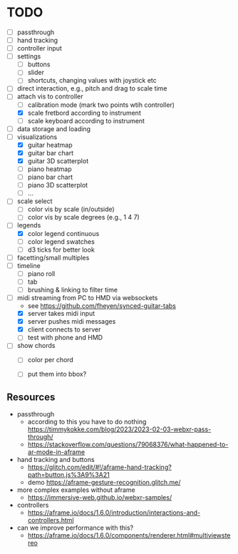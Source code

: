 # TODO

- [ ] passthrough
- [ ] hand tracking
- [ ] controller input
- [ ] settings
  - [ ] buttons
  - [ ] slider
  - [ ] shortcuts, changing values with joystick etc
- [ ] direct interaction, e.g., pitch and drag to scale time
- [ ] attach vis to controller
  - [ ] calibration mode (mark two points wtih controller)
  - [x] scale fretbord according to instrument
  - [ ] scale keyboard according to instrument
- [ ] data storage and loading
- [ ] visualizations
  - [x] guitar heatmap
  - [x] guitar bar chart
  - [x] guitar 3D scatterplot
  - [ ] piano heatmap
  - [ ] piano bar chart
  - [ ] piano 3D scatterplot
  - [ ] ...
- [ ] scale select
  - [ ] color vis by scale (in/outside)
  - [ ] color vis by scale degrees (e.g., 1 4 7)
- [ ] legends
  - [x] color legend continuous
  - [ ] color legend swatches
  - [ ] d3 ticks for better look
- [ ] facetting/small multiples
- [ ] timeline
  - [ ] piano roll
  - [ ] tab
  - [ ] brushing & linking to filter time
- [ ] midi streaming from PC to HMD via websockets
  - see https://github.com/fheyen/synced-guitar-tabs
  - [x] server takes midi input
  - [x] server pushes midi messages
  - [x] client connects to server
  - [ ] test with phone and HMD
- [ ] show chords
  - [ ] color per chord
  - [ ] put them into bbox?



## Resources


- passthrough
  - according to this you have to do nothing https://timmykokke.com/blog/2023/2023-02-03-webxr-pass-through/
  - https://stackoverflow.com/questions/79068376/what-happened-to-ar-mode-in-aframe
- hand tracking and buttons
  - https://glitch.com/edit/#!/aframe-hand-tracking?path=button.js%3A9%3A21
  - demo https://aframe-gesture-recognition.glitch.me/
- more complex examples without aframe
  - https://immersive-web.github.io/webxr-samples/
- controllers
  - https://aframe.io/docs/1.6.0/introduction/interactions-and-controllers.html
- can we improve performance with this?
  - https://aframe.io/docs/1.6.0/components/renderer.html#multiviewstereo
